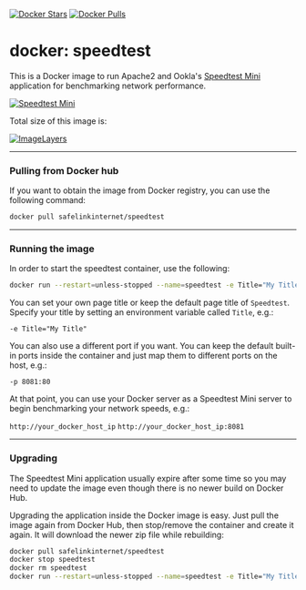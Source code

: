 [![Docker Stars](https://img.shields.io/docker/stars/safelinkinternet/speedtest.svg)](https://hub.docker.com/r/safelinkinternet/speedtest/) [![Docker Pulls](https://img.shields.io/docker/pulls/safelinkinternet/speedtest.svg)](https://hub.docker.com/r/safelinkinternet/speedtest/)

# docker: speedtest

This is a Docker image to run Apache2 and Ookla's [Speedtest Mini](http://www.speedtest.net/fr/mini.php) application for benchmarking network performance.

[![Speedtest Mini](http://www.speedtest.net/images/speedtestmini.png)](http://www.speedtest.net/fr/mini.php)


Total size of this image is:

[![ImageLayers](https://badge.imagelayers.io/safelinkinternet/speedtest:latest.svg)](https://imagelayers.io/?images=safelinkinternet/speedtest:latest)

________________________________________
### Pulling from Docker hub
If you want to obtain the image from Docker registry, you can use the following command:
```sh
docker pull safelinkinternet/speedtest
```
________________________________________
### Running the image
In order to start the speedtest container, use the following:
```sh
docker run --restart=unless-stopped --name=speedtest -e Title="My Title" -d -p 80:80 safelinkinternet/speedtest
```

You can set your own page title or keep the default page title of `Speedtest`.  Specify your title by setting an environment variable called `Title`, e.g.:

`-e Title="My Title"`

You can also use a different port if you want.  You can keep the default built-in ports inside the container and just map them to different ports on the host, e.g.:

`-p 8081:80`

At that point, you can use your Docker server as a Speedtest Mini server to begin
benchmarking your network speeds, e.g.:

`http://your_docker_host_ip`
`http://your_docker_host_ip:8081`

________________________________________
### Upgrading
The Speedtest Mini application usually expire after some time so you may need to update the image even though there is no newer build on Docker Hub.

Upgrading the application inside the Docker image is easy.  Just pull the image again from Docker Hub, then stop/remove the container and create it again.  It will download the newer zip file while rebuilding:
```sh
docker pull safelinkinternet/speedtest
docker stop speedtest
docker rm speedtest
docker run --restart=unless-stopped --name=speedtest -e Title="My Title" -d -p 80:80 safelinkinternet/speedtest
```
